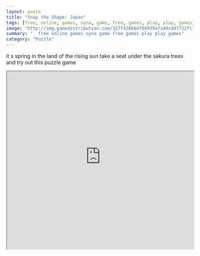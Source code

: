 ```yaml
---
layout: posts
title: "Snap the Shape: Japan"
tags: [free, online, games, oyna, game, free, games, play, play, games]
image: "http://img.gamedistribution.com/327f42666df04939a7a49cdd7722fc71.jpg"
summary: "  free online games oyna game free games play play games"
category: "Puzzle"
---
```


it s spring in the land of the rising sun take a seat under the sakura trees and try out this puzzle game

<iframe width="100%" height="480px;" src="http://html5.gamedistribution.com/327f42666df04939a7a49cdd7722fc71/"></iframe>